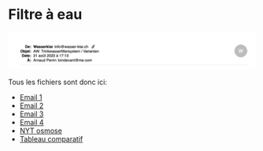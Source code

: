 # Filtre à eau
![](Pasted%20image%2020231021105144.png)

Tous les fichiers sont donc ici:
- [Email 1](2023-08-31_Wasserklar.pdf)
- [Email 2](2023-09-12_TrinkWasser.pdf)
- [Email 3](2023-09-12_Trinkwasser_wb40_wb41.pdf)
- [Email 4](2023-09-14_laufenden_kosten.pdf)
- [NYT osmose](Filtrage_NYT_(dont_osmose).pdf)
- [Tableau comparatif](Comparatif_efficacite.pdf)
